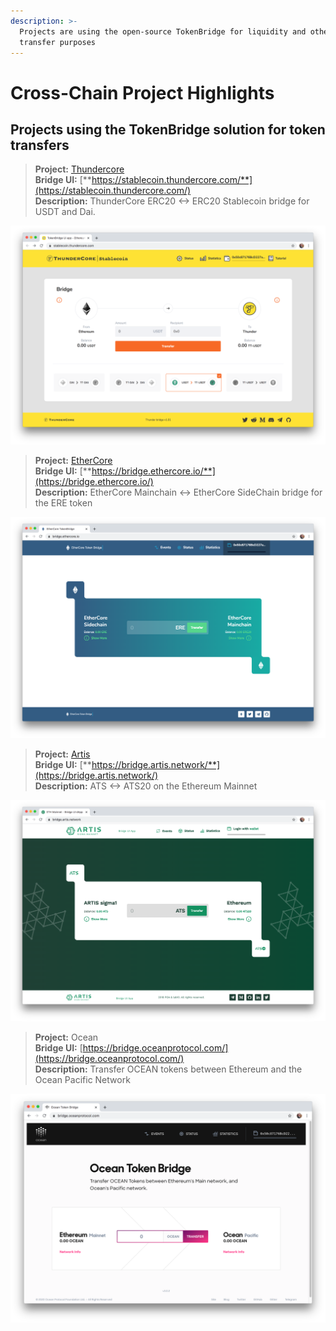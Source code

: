 ```yaml
---
description: >-
  Projects are using the open-source TokenBridge for liquidity and other token
  transfer purposes
---
```


# Cross-Chain Project Highlights

## **Projects using the TokenBridge solution for token transfers**

> **Project:** [Thundercore](https://www.thundercore.com/)  
> **Bridge UI:** [**https://stablecoin.thundercore.com/**](https://stablecoin.thundercore.com/)  
> **Description:** ThunderCore ERC20 &lt;-&gt; ERC20 Stablecoin bridge for USDT and Dai.

![ThunderCore bridge](../../.gitbook/assets/thundercore.png)

> **Project:** [EtherCore](https://www.ethercore.io/)  
> **Bridge UI:** [**https://bridge.ethercore.io/**](https://bridge.ethercore.io/)  
> **Description:** EtherCore Mainchain &lt;-&gt; EtherCore SideChain bridge for the ERE token

![](../../.gitbook/assets/ethercore.png)

> **Project:** [Artis](https://artis.eco/)  
> **Bridge UI:** [**https://bridge.artis.network/**](https://bridge.artis.network/)  
> **Description:** ATS &lt;-&gt; ATS20 on the Ethereum Mainnet

![](../../.gitbook/assets/artis-1.png)

> **Project:** Ocean  
> **Bridge UI:** [https://bridge.oceanprotocol.com/](https://bridge.oceanprotocol.com/)  
> **Description:** Transfer OCEAN tokens between Ethereum and the Ocean Pacific Network

![](../../.gitbook/assets/ocean-bridge.png)

